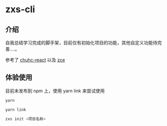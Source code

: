 # zxs-cli

## 介绍

自我总结学习完成的脚手架，目前仅有初始化项目的功能，其他自定义功能待完善....。

参考了 [chuhc-react](https://github.com/cjj281795819/chuhc-react) 以及 [zce](https://github.com/zce/caz) 

## 体验使用

目前未发布到 npm 上，使用 yarn link 来尝试使用

```js
yarn

yarn link

zxs init <项目名称>
```
